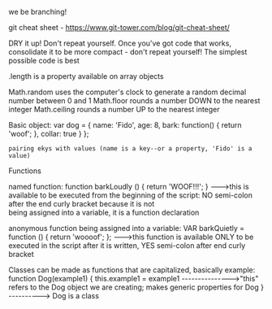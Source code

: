 we be branching!

git cheat sheet - https://www.git-tower.com/blog/git-cheat-sheet/

DRY it up! Don't repeat yourself. Once you've got code that works, consolidate it to be more compact - don't repeat yourself!
The simplest possible code is best

.length is a property available on array objects

Math.random uses the computer's clock to generate a random decimal number between 0 and 1
Math.floor rounds a number DOWN to the nearest integer
Math.ceiling rounds a number UP to the nearest integer

Basic object:
    var dog = {
      name: 'Fido',
      age: 8,
      bark: function() {
        return 'woof';
      },
      collar: true
      }
    };

    pairing ekys with values (name is a key--or a property, 'Fido' is a value)

Functions

named function:
  function barkLoudly () {
    return 'WOOF!!!';
  }  --->this is available to be executed from the beginning of the script: NO semi-colon after the end curly bracket because it is not\
  being assigned into a variable, it is a function declaration

  anonymous function being assigned into a variable:
    VAR barkQuietly = function () {
      return 'woooof';
    };  --->this function is available ONLY to be executed in the script after it is written, YES semi-colon after end curly bracket

Classes can be made as functions that are capitalized, basically
  example: function Dog(example1) {
     this.example1 = example1      --------------->"this" refers to the Dog object we are creating; makes generic properties for Dog
  }
---------->  Dog is a class
